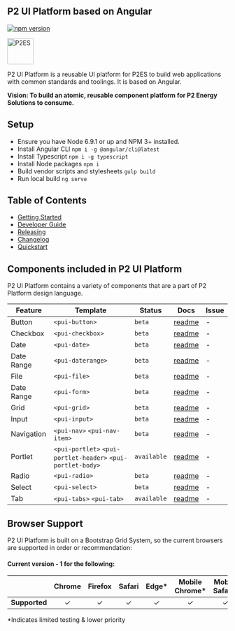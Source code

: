 ## P2 UI Platform based on Angular

[![npm version](https://badge.fury.io/js/%40p2%2Fstartup.svg)](https://badge.fury.io/js/%40p2%2Fstartup)

<img alt="P2ES" src="http://info2.p2energysolutions.com/rs/p2energysolutions/images/logo.png" width="60">

P2 UI Platform is a reusable UI platform for P2ES to build web applications with common standards and toolings. It is based on Angular.

**Vision: To build an atomic, reusable component platform for P2 Energy Solutions to consume.**

## Setup

* Ensure you have Node 6.9.1 or up and NPM 3+ installed.
* Install Angular CLI `npm i -g @angular/cli@latest`
* Install Typescript `npm i -g typescript`
* Install Node packages `npm i`
* Build vendor scripts and stylesheets `gulp build`
* Run local build `ng serve`

## Table of Contents

* [Getting Started](docs/GETTING_STARTED.md)
* [Developer Guide](docs/DEVELOPER_GUIDE.md)
* [Releasing](docs/RELEASE.md)
* [Changelog](docs/CHANGELOG.md)
* [Quickstart](https://github.com/p2es/platform-quickstart)

## Components included in P2 UI Platform

P2 UI Platform contains a variety of components that are a part of P2 Platform design language.

| Feature | Template | Status | Docs | Issue
|---|---|---|---|---|
| Button | `<pui-button>` | `beta` | [readme](docs/BUTTON_README.md) | - |
| Checkbox | `<pui-checkbox>` | `beta` | [readme](docs/CHECKBOX_README.md) | - |
| Date | `<pui-date>` | `beta` | [readme](docs/DATE_README.md) | - |
| Date Range | `<pui-daterange>` | `beta` | [readme](docs/DATERANGE_README.md) | - |
| File | `<pui-file>` | `beta` | [readme](docs/FILE_README.md) | - |
| Date Range | `<pui-form>` | `beta` | [readme](docs/FORM_README.md) | - |
| Grid | `<pui-grid>` | `beta` | [readme](docs/GRID_README.md) | - |
| Input | `<pui-input>` | `beta` | [readme](docs/INPUT_README.md) | - |
| Navigation | `<pui-nav>` `<pui-nav-item>` | `beta` | [readme](docs/NAVIGATION_README.md) | - |
| Portlet | `<pui-portlet>` `<pui-portlet-header>` `<pui-portlet-body>` | `available` | [readme](docs/PORTLET_README.md) | - |
| Radio | `<pui-radio>` | `beta` | [readme](docs/RADIO_README.md) | - |
| Select | `<pui-select>` | `beta` | [readme](docs/SELECT_README.md) | - |
| Tab | `<pui-tabs>` `<pui-tab>` | `available` | [readme](docs/TAB_README.md) | - |

## Browser Support
P2 UI Platform is built on a Bootstrap Grid System, so the current browsers are supported in order or recommendation:

#### Current version - 1 for the following:

|   | Chrome | Firefox | Safari | Edge* | Mobile Chrome* | Mobile Safari* | IE11
|---|:---:|:---:|:---:|:---:|:---:|:---:|:---:|
| __Supported__ | ✓ | ✓ | ✓ | ✓ | ✓ | ✓ | x |

*Indicates limited testing & lower priority
